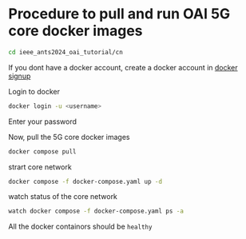 # Procedure to pull and run OAI 5G core docker images 


```bash
cd ieee_ants2024_oai_tutorial/cn
```

If you dont have a docker account, create a docker account in [docker signup](https://www.docker.com/) 

Login to docker

```bash
docker login -u <username>
```

Enter your password

Now, pull the 5G core docker images

```bash
docker compose pull
```

strart core network
```bash
docker compose -f docker-compose.yaml up -d
```

watch status of the core network
```bash
watch docker compose -f docker-compose.yaml ps -a
```
All the docker containors should be `healthy`
